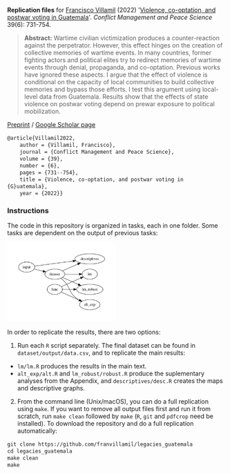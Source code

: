 **Replication files** for [Francisco Villamil](https://franvillamil.github.io) (2022) '[Violence, co-optation, and postwar voting in Guatemala](https://journals.sagepub.com/doi/full/10.1177/07388942211066539)'. *Conflict Management and Peace Science* 39(6): 731-754.

> **Abstract:** Wartime civilian victimization produces a counter-reaction against the perpetrator. However, this effect hinges on the creation of collective memories of wartime events. In many countries, former fighting actors and political elites try to redirect memories of wartime events through denial, propaganda, and co-optation. Previous works have ignored these aspects. I argue that the effect of violence is conditional on the capacity of local communities to build collective memories and bypass those efforts. I test this argument using local-level data from Guatemala. Results show that the effects of state violence on postwar voting depend on prewar exposure to political mobilization.

[Preprint](https://nbviewer.org/github/franvillamil/legacies_guatemala/blob/master/writing/preprint.pdf)  / [Google Scholar page](https://scholar.google.com/citations?view_op=view_citation&hl=en&user=G10YqfQAAAAJ&citation_for_view=G10YqfQAAAAJ:Tyk-4Ss8FVUC)

```
@article{Villamil2022,
	author = {Villamil, Francisco},
	journal = {Conflict Management and Peace Science},
	volume = {39},
	number = {6},
	pages = {731--754},
	title = {Violence, co-optation, and postwar voting in {G}uatemala},
	year = {2022}}
```

### Instructions

The code in this repository is organized in tasks, each in one folder. Some tasks are dependent on the output of previous tasks:

<img src="taskflow/workflow.jpeg" width=50%>

In order to replicate the results, there are two options:

1. Run each `R` script separately. The final dataset can be found in `dataset/output/data.csv`, and to replicate the main results:
  * `lm/lm.R` produces the results in the main text.
  * `alt_exp/alt.R` and `lm_robust/robust.R` produce the suplementary analyses from the Appendix, and `descriptives/desc.R` creates the maps and descriptive graphs.

2. From the command line (Unix/macOS), you can do a full replication using `make`. If you want to remove all output files first and run it from scratch, run `make clean` followed by `make` (`R`, `git` and `pdfcrop` need be installed). To download the repository and do a full replication automatically:

```shell
git clone https://github.com/franvillamil/legacies_guatemala
cd legacies_guatemala
make clean
make
```
